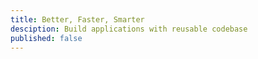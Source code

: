 ```yaml
---
title: Better, Faster, Smarter
desciption: Build applications with reusable codebase
published: false
---
```

